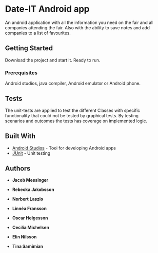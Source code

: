 # Date-IT Android app
An android application with all the information you need on the fair and all companies attending the fair. Also with the ability to save notes and add companies to a list of favourites.  

## Getting Started

Download the project and start it. Ready to run.

### Prerequisites

Android studios, java compiler, Android emulator or Android phone.


## Tests

The unit-tests are applied to test the different Classes with specific functionality that could not be tested by graphical tests. By testing scenarios and outcomes the tests has coverage on implemented logic.


## Built With

* [Android Studios](https://developer.android.com/studio) - Tool for developing Android apps
* [JUnit](https://junit.org/junit5/) - Unit testing


## Authors

* **Jacob Messinger**

* **Rebecka Jakobsson**

* **Norbert Laszlo**

* **Linnéa Fransson**

* **Oscar Helgesson**

* **Cecilia Michelsen**

* **Elin Nilsson**

* **Tina Samimian**
